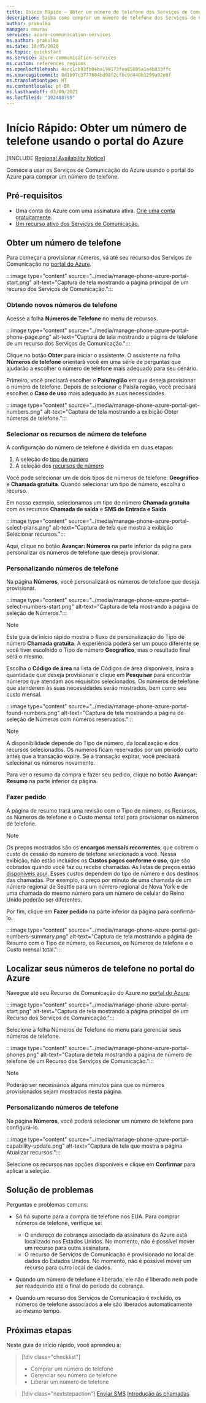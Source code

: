 ```yaml
---
title: Início Rápido – Obter um número de telefone dos Serviços de Comunicação do Azure
description: Saiba como comprar um número de telefone dos Serviços de Comunicação usando o portal do Azure.
author: prakulka
manager: nmurav
services: azure-communication-services
ms.author: prakulka
ms.date: 10/05/2020
ms.topic: quickstart
ms.service: azure-communication-services
ms.custom: references_regions
ms.openlocfilehash: 4acc1cb93fb04ba190173fea05805a1a4b833ffc
ms.sourcegitcommit: 8d1b97c3777684bd98f2cfbc9d440b1299a02e8f
ms.translationtype: HT
ms.contentlocale: pt-BR
ms.lasthandoff: 03/09/2021
ms.locfileid: "102488759"
---
```

# <a name="quickstart-get-a-phone-number-using-the-azure-portal"></a>Início Rápido: Obter um número de telefone usando o portal do Azure

[!INCLUDE [Regional Availability Notice](../../includes/regional-availability-include.md)]

Comece a usar os Serviços de Comunicação do Azure usando o portal do Azure para comprar um número de telefone.

## <a name="prerequisites"></a>Pré-requisitos

- Uma conta do Azure com uma assinatura ativa. [Crie uma conta gratuitamente](https://azure.microsoft.com/free/?WT.mc_id=A261C142F).
- [Um recurso ativo dos Serviços de Comunicação.](../create-communication-resource.md)

## <a name="get-a-phone-number"></a>Obter um número de telefone

Para começar a provisionar números, vá até seu recurso dos Serviços de Comunicação no [portal do Azure](https://portal.azure.com).

:::image type="content" source="../media/manage-phone-azure-portal-start.png" alt-text="Captura de tela mostrando a página principal de um recurso dos Serviços de Comunicação.":::

### <a name="getting-new-phone-numbers"></a>Obtendo novos números de telefone

Acesse a folha **Números de Telefone** no menu de recursos.

:::image type="content" source="../media/manage-phone-azure-portal-phone-page.png" alt-text="Captura de tela mostrando a página de telefone de um recurso dos Serviços de Comunicação.":::

Clique no botão **Obter** para iniciar o assistente. O assistente na folha **Números de telefone** orientará você em uma série de perguntas que ajudarão a escolher o número de telefone mais adequado para seu cenário.

Primeiro, você precisará escolher o **País/região** em que deseja provisionar o número de telefone. Depois de selecionar o País/a região, você precisará escolher o **Caso de uso** mais adequado às suas necessidades.

:::image type="content" source="../media/manage-phone-azure-portal-get-numbers.png" alt-text="Captura de tela mostrando a exibição Obter números de telefone.":::

### <a name="select-your-phone-number-features"></a>Selecionar os recursos de número de telefone

A configuração do número de telefone é dividida em duas etapas:

1. A seleção do [tipo de número](../../concepts/telephony-sms/plan-solution.md#phone-number-types-in-azure-communication-services)
2. A seleção dos [recursos de número](../../concepts/telephony-sms/plan-solution.md#phone-number-features-in-azure-communication-services)

Você pode selecionar um de dois tipos de números de telefone: **Geográfico** e **Chamada gratuita**. Quando selecionar um tipo de número, escolha o recurso.

Em nosso exemplo, selecionamos um tipo de número **Chamada gratuita** com os recursos **Chamada de saída** e **SMS de Entrada e Saída**.

:::image type="content" source="../media/manage-phone-azure-portal-select-plans.png" alt-text="Captura de tela que mostra a exibição Selecionar recursos.":::

Aqui, clique no botão **Avançar: Números** na parte inferior da página para personalizar os números de telefone que deseja provisionar.

### <a name="customizing-phone-numbers"></a>Personalizando números de telefone

Na página **Números**, você personalizará os números de telefone que deseja provisionar.

:::image type="content" source="../media/manage-phone-azure-portal-select-numbers-start.png" alt-text="Captura de tela mostrando a página de seleção de Números.":::

> [!NOTE]
> Este guia de início rápido mostra o fluxo de personalização do Tipo de número **Chamada gratuita**. A experiência poderá ser um pouco diferente se você tiver escolhido o Tipo de número **Geográfico**, mas o resultado final será o mesmo.

Escolha o **Código de área** na lista de Códigos de área disponíveis, insira a quantidade que deseja provisionar e clique em **Pesquisar** para encontrar números que atendam aos requisitos selecionados. Os números de telefone que atenderem às suas necessidades serão mostrados, bem como seu custo mensal.

:::image type="content" source="../media/manage-phone-azure-portal-found-numbers.png" alt-text="Captura de tela mostrando a página de seleção de Números com números reservados.":::

> [!NOTE]
> A disponibilidade depende do Tipo de número, da localização e dos recursos selecionados.
> Os números ficam reservados por um período curto antes que a transação expire. Se a transação expirar, você precisará selecionar os números novamente.

Para ver o resumo da compra e fazer seu pedido, clique no botão **Avançar: Resumo** na parte inferior da página.

### <a name="place-order"></a>Fazer pedido

A página de resumo trará uma revisão com o Tipo de número, os Recursos, os Números de telefone e o Custo mensal total para provisionar os números de telefone.

> [!NOTE]
> Os preços mostrados são os **encargos mensais recorrentes**, que cobrem o custo de cessão do número de telefone selecionado a você. Nessa exibição, não estão incluídos os **Custos pagos conforme o uso**, que são cobrados quando você faz ou recebe chamadas. As listas de preços estão [disponíveis aqui](../../concepts/pricing.md). Esses custos dependem do tipo de número e dos destinos das chamadas. Por exemplo, o preço por minuto de uma chamada de um número regional de Seattle para um número regional de Nova York e de uma chamada do mesmo número para um número de celular do Reino Unido poderão ser diferentes.

Por fim, clique em **Fazer pedido** na parte inferior da página para confirmá-lo.

:::image type="content" source="../media/manage-phone-azure-portal-get-numbers-summary.png" alt-text="Captura de tela mostrando a página de Resumo com o Tipo de número, os Recursos, os Números de telefone e o Custo mensal total.":::

## <a name="find-your-phone-numbers-on-the-azure-portal"></a>Localizar seus números de telefone no portal do Azure

Navegue até seu Recurso de Comunicação do Azure no [portal do Azure](https://portal.azure.com):

:::image type="content" source="../media/manage-phone-azure-portal-start.png" alt-text="Captura de tela mostrando a página principal de um Recurso dos Serviços de Comunicação.":::

Selecione a folha Números de Telefone no menu para gerenciar seus números de telefone.

:::image type="content" source="../media/manage-phone-azure-portal-phones.png" alt-text="Captura de tela mostrando a página de número de telefone de um Recurso dos Serviços de Comunicação.":::

> [!NOTE]
> Poderão ser necessários alguns minutos para que os números provisionados sejam mostrados nesta página.


### <a name="customizing-phone-numbers"></a>Personalizando números de telefone

Na página **Números**, você poderá selecionar um número de telefone para configurá-lo.

:::image type="content" source="../media/manage-phone-azure-portal-capability-update.png" alt-text="Captura de tela que mostra a página Atualizar recursos.":::

Selecione os recursos nas opções disponíveis e clique em **Confirmar** para aplicar a seleção.

## <a name="troubleshooting"></a>Solução de problemas

Perguntas e problemas comuns:

- Só há suporte para a compra de telefone nos EUA. Para comprar números de telefone, verifique se:
  - O endereço de cobrança associado da assinatura do Azure está localizado nos Estados Unidos. No momento, não é possível mover um recurso para outra assinatura.
  - O recurso de Serviços de Comunicação é provisionado no local de dados do Estados Unidos. No momento, não é possível mover um recurso para outro local de dados.

- Quando um número de telefone é liberado, ele não é liberado nem pode ser readquirido até o final do período de cobrança.

- Quando um recurso dos Serviços de Comunicação é excluído, os números de telefone associados a ele são liberados automaticamente ao mesmo tempo.

## <a name="next-steps"></a>Próximas etapas

Neste guia de início rápido, você aprendeu a:

> [!div class="checklist"]
> * Comprar um número de telefone
> * Gerenciar seu número de telefone
> * Liberar um número de telefone

> [!div class="nextstepaction"]
> [Enviar SMS](../telephony-sms/send.md)
> [Introdução às chamadas](../voice-video-calling/getting-started-with-calling.md)
